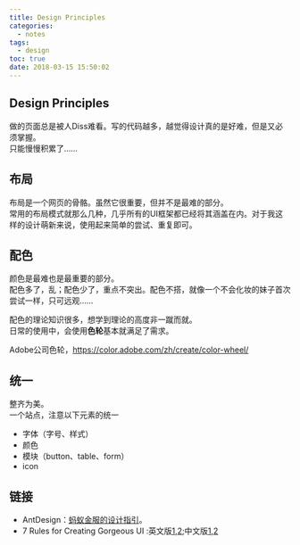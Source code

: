 ```yaml
---
title: Design Principles
categories:
  - notes
tags:
  - design
toc: true
date: 2018-03-15 15:50:02
---
```


## Design Principles

做的页面总是被人Diss难看。写的代码越多，越觉得设计真的是好难，但是又必须掌握。  
只能慢慢积累了……

<!-- more -->
## 布局
布局是一个网页的骨骼。虽然它很重要，但并不是最难的部分。  
常用的布局模式就那么几种，几乎所有的UI框架都已经将其涵盖在内。对于我这样的设计萌新来说，使用起来简单的尝试、重复即可。


## 配色
颜色是最难也是最重要的部分。  
配色多了，乱；配色少了，重点不突出。配色不搭，就像一个不会化妆的妹子首次尝试一样，只可远观……

配色的理论知识很多，想学到理论的高度非一蹴而就。  
日常的使用中，会使用<b>色轮</b>基本就满足了需求。

Adobe公司色轮，https://color.adobe.com/zh/create/color-wheel/

## 统一
整齐为美。  
一个站点，注意以下元素的统一
* 字体（字号、样式）
* 颜色
* 模块（button、table、form）
* icon


## 链接
* AntDesign：[蚂蚁金服的设计指引](http://design.alipay.com/design/mobile/easy)。
* 7 Rules for Creating Gorgeous UI :英文版[1](https://medium.com/@erikdkennedy/7-rules-for-creating-gorgeous-ui-part-1-559d4e805cda),[2](https://medium.com/@erikdkennedy/7-rules-for-creating-gorgeous-ui-part-2-430de537ba96);中文版[1](http://www.shejidaren.com/7-rules-for-ui-designer.html),[2](http://www.shejidaren.com/7-rules-for-ui-designer-2.html)
